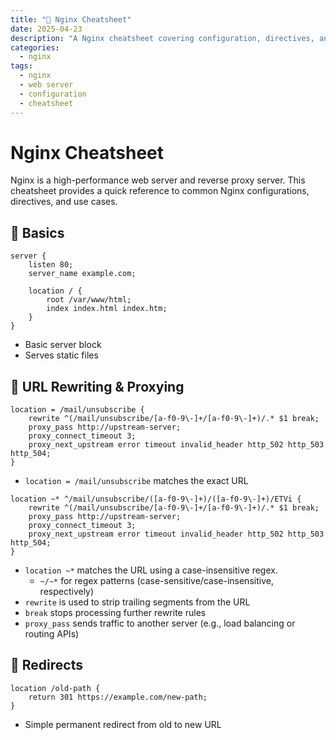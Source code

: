 ```yaml
---
title: "🧠 Nginx Cheatsheet"
date: 2025-04-23
description: "A Nginx cheatsheet covering configuration, directives, and common use cases."
categories:
  - nginx
tags:
  - nginx
  - web server
  - configuration
  - cheatsheet
---
```

# Nginx Cheatsheet
Nginx is a high-performance web server and reverse proxy server. This cheatsheet provides a quick reference to common Nginx configurations, directives, and use cases.

## 📍 Basics

```nginx
server {
    listen 80;
    server_name example.com;

    location / {
        root /var/www/html;
        index index.html index.htm;
    }
}
```

- Basic server block
- Serves static files

## 🔁 URL Rewriting & Proxying

```nginx
location = /mail/unsubscribe {
    rewrite ^(/mail/unsubscribe/[a-f0-9\-]+/[a-f0-9\-]+)/.* $1 break;
    proxy_pass http://upstream-server;
    proxy_connect_timeout 3;
    proxy_next_upstream error timeout invalid_header http_502 http_503 http_504;
}
```

- `location = /mail/unsubscribe` matches the exact URL

```nginx
location ~* ^/mail/unsubscribe/([a-f0-9\-]+)/([a-f0-9\-]+)/ETVi {
    rewrite ^(/mail/unsubscribe/[a-f0-9\-]+/[a-f0-9\-]+)/.* $1 break;
    proxy_pass http://upstream-server;
    proxy_connect_timeout 3;
    proxy_next_upstream error timeout invalid_header http_502 http_503 http_504;
}
```

- `location ~*` matches the URL using a case-insensitive regex. 
    - `~/~*` for regex patterns (case-sensitive/case-insensitive, respectively)
- `rewrite` is used to strip trailing segments from the URL
- `break` stops processing further rewrite rules
- `proxy_pass` sends traffic to another server (e.g., load balancing or routing APIs)


## 🧹 Redirects

```nginx
location /old-path {
    return 301 https://example.com/new-path;
}
```

- Simple permanent redirect from old to new URL